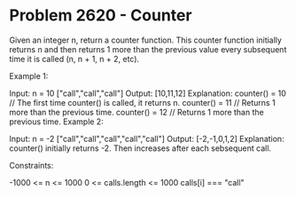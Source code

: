 # Problem 2620 - Counter 


Given an integer n, return a counter function. This counter function initially returns n and then returns 1 more than the previous value every subsequent time it is called (n, n + 1, n + 2, etc).



Example 1:

Input:
n = 10
["call","call","call"]
Output: [10,11,12]
Explanation:
counter() = 10 // The first time counter() is called, it returns n.
counter() = 11 // Returns 1 more than the previous time.
counter() = 12 // Returns 1 more than the previous time.
Example 2:

Input:
n = -2
["call","call","call","call","call"]
Output: [-2,-1,0,1,2]
Explanation: counter() initially returns -2. Then increases after each sebsequent call.


Constraints:

-1000 <= n <= 1000
0 <= calls.length <= 1000
calls[i] === "call"
